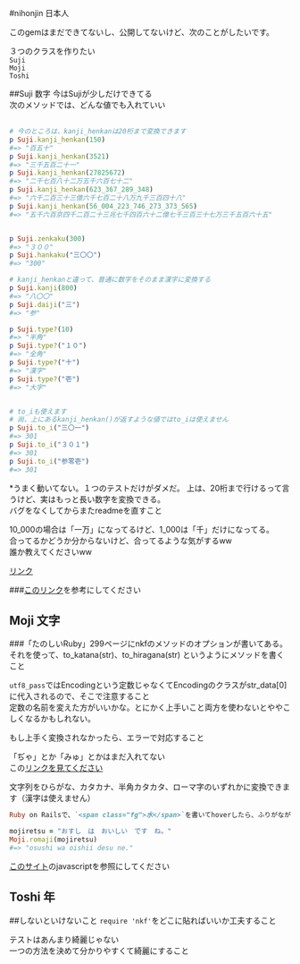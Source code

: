 #nihonjin 日本人

このgemはまだできてないし、公開してないけど、次のことがしたいです。

３つのクラスを作りたい<br/>
`Suji`<br/>
`Moji`<br/>
`Toshi`<br/>

##Suji 数字
今はSujiが少しだけできてる<br/>
次のメソッドでは、どんな値でも入れていい<br/><br/>

```ruby
# 今のところは、kanji_henkanは20桁まで変換できます
p Suji.kanji_henkan(150)
#=> "百五十"
p Suji.kanji_henkan(3521)
#=> "三千五百二十一"
p Suji.kanji_henkan(27825672)
#=> "二千七百八十二万五千六百七十二"
p Suji.kanji_henkan(623_367_289_348)
#=> "六千二百三十三億六千七百二十八万九千三百四十八"
p Suji.kanji_henkan(56_004_223_746_273_373_565)
#=> "五千六百京四千二百二十三兆七千四百六十二億七千三百三十七万三千五百六十五"


p Suji.zenkaku(300)
#=> "３００"
p Suji.hankaku("三〇〇")
#=> "300"

# kanji_henkanと違って、普通に数字をそのまま漢字に変換する
p Suji.kanji(800)
#=> "八〇〇"
p Suji.daiji("三")
#=> "参"

p Suji.type?(10)
#=> "半角"
p Suji.type?("１０")
#=> "全角"
p Suji.type?("十")
#=> "漢字"
p Suji.type?("壱")
#=> "大字"


# to_iも使えます
# 尚、上にあるkanji_henkan()が返すような値ではto_iは使えません
p Suji.to_i("三〇一")
#=> 301
p Suji.to_i("３０１")
#=> 301
p Suji.to_i("参零壱")
#=> 301
```

*うまく動いてない。１つのテストだけがダメだ。
上は、20桁まで行けるって言うけど、実はもっと長い数字を変換できる。<br/>
バグをなくしてからまたreadmeを直すこと

10_000の場合は「一万」になってるけど、1_000は「千」だけになってる。<br/>
合ってるかどうか分からないけど、合ってるような気がするww<br/>
誰か教えてくださいww<br/>

<a href="http://www.geocities.jp/f9305710/kazu.html" target="_blank">リンク</a>

###<a href="https://ja.wikipedia.org/wiki/%E5%A4%A7%E5%AD%97_(%E6%95%B0%E5%AD%97)" target="_blank">このリンク</a>を参考にしてください

## Moji 文字

###「たのしいRuby」299ページにnkfのメソッドのオプションが書いてある。それを使って、to_katana(str)、to_hiragana(str) というようにメソッドを書くこと

`utf8_pass`ではEncodingという定数じゃなくてEncodingのクラスがstr_data[0]に代入されるので、そこで注意すること<br/>
定数の名前を変えた方がいいかな。とにかく上手いこと両方を使わないとややこしくなるかもしれない。<br/>

もし上手く変換されなかったら、エラーで対応すること

「ぢゃ」とか「みゅ」とかはまだ入れてない<br/>
この<a href="http://detail.chiebukuro.yahoo.co.jp/qa/question_detail/q1163793136" target="_blank">リンクを見てください</a>

文字列をひらがな、カタカナ、半角カタカタ、ローマ字のいずれかに変換できます（漢字は使えません）<br/>

```ruby
Ruby on Railsで、`<span class="fg">水</span>`を書いてhoverしたら、ふりがなが出るようにしたい

mojiretsu = "おすし　は　おいしい　です　ね。"
Moji.romaji(mojiretsu)
#=> "osushi wa oishii desu ne."
```

<a href="http://www.whiteagle.net/" target="_blank">このサイト</a>のjavascriptを参照にしてください

## Toshi 年

##しないといけないこと
`require 'nkf'`をどこに貼ればいいか工夫すること

テストはあんまり綺麗じゃない<br/>
一つの方法を決めて分かりやすくて綺麗にすること
